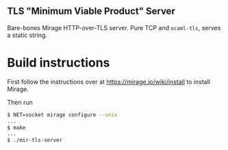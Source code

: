 
## TLS "Minimum Viable Product" Server

Bare-bones Mirage HTTP-over-TLS server. Pure TCP and `ocaml-tls`, serves a
static string.

# Build instructions

First follow the instructions over at https://mirage.io/wiki/install to install
Mirage.

Then run

```bash
$ NET=socket mirage configure --unix
...
$ make
...
$ ./mir-tls-server
```
